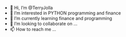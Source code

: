 - 👋 Hi, I’m @TerryJolla
- 👀 I’m interested in PYTHON programming and finance
- 🌱 I’m currently learning finance and programming
- 💞️ I’m looking to collaborate on ...
- 📫 How to reach me ...

<!---
TerryJolla/TerryJolla is a ✨ special ✨ repository because its `README.md` (this file) appears on your GitHub profile.
You can click the Preview link to take a look at your changes.
--->
